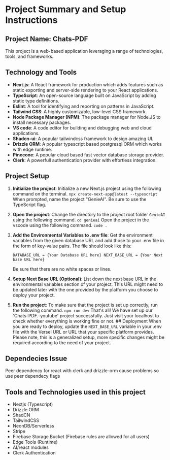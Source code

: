 # Project Summary and Setup Instructions 

## Project Name: Chats-PDF
This project is a web-based application leveraging a range of technologies, tools, and frameworks. 

## Technology and Tools 
- **Next.js**: A React framework for production which adds features such as static exporting and server-side rendering to your React applications. 
- **TypeScript**: An open-source language built on JavaScript by adding static type definitions. 
- **Eslint**: A tool for identifying and reporting on patterns in JavaScript. 
- **Tailwind CSS**: A highly customizable, low-level CSS framework. 
- **Node Package Manager (NPM)**: The package manager for Node.JS to install necessary packages. 
- **VS code**: A code editor for building and debugging web and cloud applications. 
- **Shadcn-ui**: A popular tailwindcss framework to design amazing UI.
- **Drizzle ORM**: A popular typescript based postgresql ORM which works with edge runtime. 
- **Pinecone**: A popular cloud based fast vector database storage provider.
- **Clerk**: A powerfull authentication provider with effortless integration.

## Project Setup 
1. **Initialize the project**: Initialize a new Next.js project using the following command on the terminal. 
    `npx create-next-app@latest --typescript` 
    When prompted, name the project "GenieAI". Be sure to use the TypeScript flag. 

2. **Open the project**: Change the directory to the project root folder `GenieAI` using the following command. `cd genieai` Open the project in the vscode using the following command. 
    `code .` 

3. **Add the Environmental Variables to .env file**: Get the environment variables from the given database URL and add those to your .env file in the form of key-value pairs. The file should look like this:

    `DATABASE_URL = {Your Database URL here} NEXT_BASE_URL = {Your Next base URL here}` 

    Be sure that there are no white spaces or lines. 

4. **Setup Next Base URL (Optional)**: List down the next base URL in the environmental variables section of your project. This URL might need to be updated later with the one provided by the platform you choose to deploy your project. 

5. **Run the project**: To make sure that the project is set up correctly, run the following command. `npm run dev` That's all! We have set up our 'Chats-PDF.-youtube' project successfully. Just visit your localhost to check whether everything is working fine or not. ## Deployment When you are ready to deploy, update the `NEXT_BASE_URL` variable in your .env file with the Versel URL or URL that your specific platform provides. Please note, this is a generalized setup, more specific changes might be required according to the need of your project.

## Dependecies Issue

Peer dependency for react with clerk and drizzle-orm cause problems so use peer dependecy flags

## Tools and Technologies used in this project

- Nextjs (Typescript)
- Drizzle ORM
- ShadCN
- TailwindCSS
- NeonDB/Serverless
- Stripe
- Firebase Storage Bucket (Firebase rules are allowed for all users)
- Edge Tools (Runtime)
- AI/react modules
- Clerk Authentication
